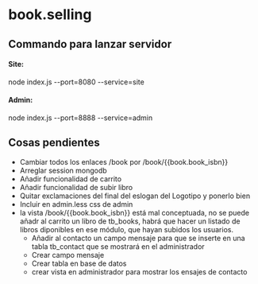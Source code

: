 book.selling
============

## Commando para lanzar servidor

#### Site:

node index.js --port=8080 --service=site

#### Admin:

node index.js --port=8888 --service=admin

## Cosas pendientes

* Cambiar todos los enlaces /book por /book/{{book.book_isbn}}
* Arreglar session mongodb
* Añadir funcionalidad de carrito
* Añadir funcionalidad de subir libro
* Quitar exclamaciones del final del eslogan del Logotipo y ponerlo bien
* Incluir en admin.less css de admin
* la vista /book/{{book.book_isbn}} está mal conceptuada, no se puede añadr al carrito un libro de tb_books, habrá que hacer un listado de libros diponibles en ese módulo, que hayan subidos los usuarios.
	* Añadir al contacto un campo mensaje para que se inserte en una tabla tb_contact que se mostrará en el administrador
	* Crear campo mensaje
	* Crear tabla en base de datos
	* crear vista en administrador para mostrar los ensajes de contacto